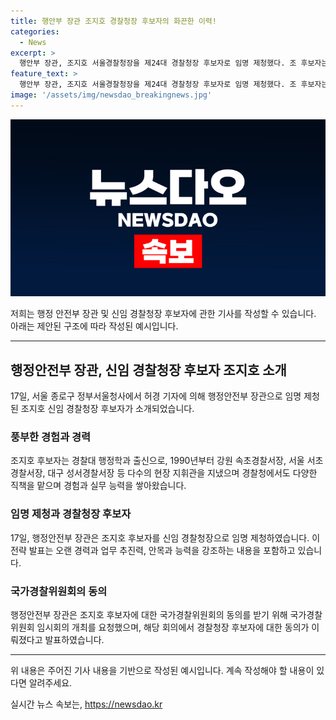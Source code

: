 ```yaml
---
title: 행안부 장관 조지호 경찰청장 후보자의 화끈한 이력!
categories:
  - News
excerpt: >
  행안부 장관, 조지호 서울경찰청장을 제24대 경찰청장 후보자로 임명 제청했다. 조 후보자는 경찰대 행정학과 출신으로 다양한 현장 경험을 쌓아왔으며, 경찰 정책 총괄 능력과 조직관리 능력을 인정받고 있다. 행안부는 적법한 절차와 규정에 따라 후보자를 제청했다고 강조했다. 조 후보자는 경찰 주요 현안에 대해 국가경찰위원회와 취재진에 대해 질의에 성실하게 답변했다.
feature_text: >
  행안부 장관, 조지호 서울경찰청장을 제24대 경찰청장 후보자로 임명 제청했다. 조 후보자는 경찰대 행정학과 출신으로 다양한 현장 경험을 쌓아왔으며, 경찰 정책 총괄 능력과 조직관리 능력을 인정받고 있다. 행안부는 적법한 절차와 규정에 따라 후보자를 제청했다고 강조했다. 조 후보자는 경찰 주요 현안에 대해 국가경찰위원회와 취재진에 대해 질의에 성실하게 답변했다.
image: '/assets/img/newsdao_breakingnews.jpg'
---
```


<p><img src="/assets/img/newsdao_breakingnews.jpg" alt="firstkoreanews 속보" /></p>

<p>저희는 행정 안전부 장관 및 신임 경찰청장 후보자에 관한 기사를 작성할 수 있습니다. 아래는 제안된 구조에 따라 작성된 예시입니다.</p>

<hr />

<h2 data-ke-size="size26">행정안전부 장관, 신임 경찰청장 후보자 조지호 소개</h2>

<p data-ke-size="size16">17일, 서울 종로구 정부서울청사에서 허경 기자에 의해 행정안전부 장관으로 임명 제청된 조지호 신임 경찰청장 후보자가 소개되었습니다.</p>

<h3>풍부한 경험과 경력</h3>

<p data-ke-size="size16">조지호 후보자는 경찰대 행정학과 출신으로, 1990년부터 강원 속초경찰서장, 서울 서초경찰서장, 대구 성서경찰서장 등 다수의 현장 지휘관을 지냈으며 경찰청에서도 다양한 직책을 맡으며 경험과 실무 능력을 쌓아왔습니다.</p>

<h3>임명 제청과 경찰청장 후보자</h3>

<p data-ke-size="size16">17일, 행정안전부 장관은 조지호 후보자를 신임 경찰청장으로 임명 제청하였습니다. 이 전략 발표는 오랜 경력과 업무 추진력, 안목과 능력을 강조하는 내용을 포함하고 있습니다.</p>

<h3>국가경찰위원회의 동의</h3>

<p data-ke-size="size16">행정안전부 장관은 조지호 후보자에 대한 국가경찰위원회의 동의를 받기 위해 국가경찰위원회 임시회의 개최를 요청했으며, 해당 회의에서 경찰청장 후보자에 대한 동의가 이뤄졌다고 발표하였습니다.</p>

<hr />

<p>위 내용은 주어진 기사 내용을 기반으로 작성된 예시입니다. 계속 작성해야 할 내용이 있다면 알려주세요.</p>
실시간 뉴스 속보는, <a href="https://newsdao.kr" rel="dofollow">https://newsdao.kr</a>


